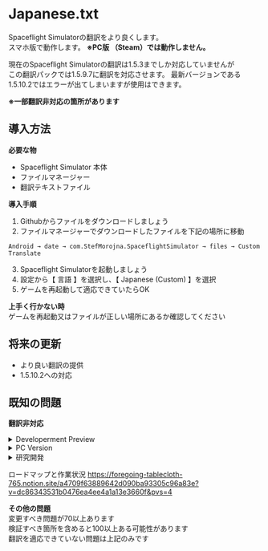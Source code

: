 # Japanese.txt
Spaceflight Simulatorの翻訳をより良くします。  
スマホ版で動作します。 **※PC版 （Steam）では動作しません。**

現在のSpaceflight Simulatorの翻訳は1.5.3までしか対応していませんが  
この翻訳パックでは1.5.9.7に翻訳を対応させます。
最新バージョンである1.5.10.2ではエラーが出てしまいますが使用はできます。

**※一部翻訳非対応の箇所があります**

**導入方法**
---

**必要な物**
+ Spaceflight Simulator 本体
+ ファイルマネージャー
+ 翻訳テキストファイル

**導入手順**

1. Githubからファイルをダウンロードしましょう
2. ファイルマネージャーでダウンロードしたファイルを下記の場所に移動
``` 
Android → date → com.StefMorojna.SpaceflightSimulator → files → Custom Translate
```
3. Spaceflight Simulatorを起動しましょう
4. 設定から【 言語 】を選択し、【 Japanese (Custom) 】を選択
5. ゲームを再起動して適応できていたらOK

**上手く行かない時**  
ゲームを再起動又はファイルが正しい場所にあるか確認してください  

**将来の更新**
---
- より良い翻訳の提供
- 1.5.10.2への対応

**既知の問題**
---

**翻訳非対応**
<details>
<summary>Developerment Preview</summary>
初期画面のボタンとその内容の翻訳が適応できない問題です。<br>
理由：翻訳を適応するための記述が存在しない
</details>

<details>
<summary>PC Version</summary>
初期画面のボタンと下部の説明を翻訳できない問題です。<br>
理由：翻訳を適応するための記述が存在しない
</details>

<details>
<summary>研究開発</summary>
研究開発の内容が翻訳できない問題です。<br>
理由：翻訳を適応するための記述が存在しない
</details>

ロードマップと作業状況
https://foregoing-tablecloth-765.notion.site/a4709f63889642d090ba93305c96a83e?v=dc86343531b0476ea4ee4a1a13e3660f&pvs=4

**その他の問題**  
変更すべき問題が70以上あります  
検証すべき箇所を含めると100以上ある可能性があります  
翻訳を適応できていない問題は上記のみです  
